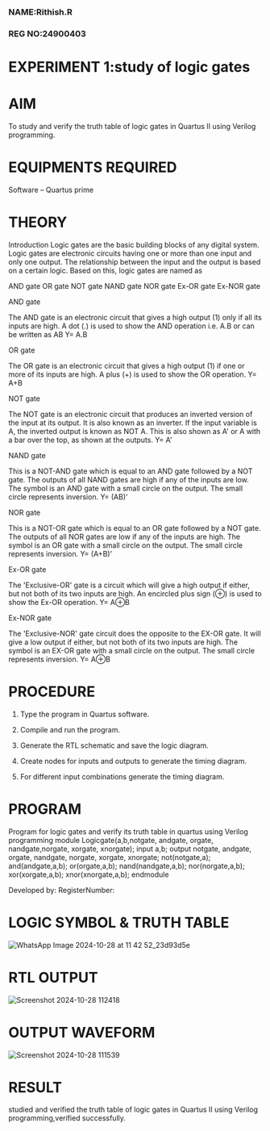 ### NAME:Rithish.R
### REG NO:24900403
# EXPERIMENT 1:study of logic gates

# AIM 

To study and verify the truth table of logic gates in Quartus II using Verilog programming.

# EQUIPMENTS REQUIRED

Software – Quartus prime 

# THEORY

Introduction Logic gates are the basic building blocks of any digital system. Logic gates are electronic circuits having one or more than one input and only one output. The relationship between the input and the output is based on a certain logic. Based on this, logic gates are named as

AND gate OR gate NOT gate NAND gate NOR gate Ex-OR gate Ex-NOR gate

AND gate

The AND gate is an electronic circuit that gives a high output (1) only if all its inputs are high. A dot (.) is used to show the AND operation i.e. A.B or can be written as AB
Y= A.B

OR gate

The OR gate is an electronic circuit that gives a high output (1) if one or more of its inputs are high. A plus (+) is used to show the OR operation.
Y= A+B

NOT gate

The NOT gate is an electronic circuit that produces an inverted version of the input at its output. It is also known as an inverter. If the input variable is A, the inverted output is known as NOT A. This is also shown as A' or A with a bar over the top, as shown at the outputs.
Y= A'

NAND gate

This is a NOT-AND gate which is equal to an AND gate followed by a NOT gate. The outputs of all NAND gates are high if any of the inputs are low. The symbol is an AND gate with a small circle on the output. The small circle represents inversion.
Y= (AB)’

NOR gate

This is a NOT-OR gate which is equal to an OR gate followed by a NOT gate. The outputs of all NOR gates are low if any of the inputs are high. The symbol is an OR gate with a small circle on the output. The small circle represents inversion.
Y= (A+B)’

Ex-OR gate

The 'Exclusive-OR' gate is a circuit which will give a high output if either, but not both of its two inputs are high. An encircled plus sign (⊕) is used to show the Ex-OR operation.
Y= A⊕B

Ex-NOR gate

The 'Exclusive-NOR' gate circuit does the opposite to the EX-OR gate. It will give a low output if either, but not both of its two inputs are high. The symbol is an EX-OR gate with a small circle on the output. The small circle represents inversion.
Y= A⊕B

# PROCEDURE

1.	Type the program in Quartus software.

2.	Compile and run the program.

3.	Generate the RTL schematic and save the logic diagram.

4.	Create nodes for inputs and outputs to generate the timing diagram.

5.	For different input combinations generate the timing diagram.


# PROGRAM

Program for logic gates and verify its truth table in quartus using Verilog programming
module Logicgate(a,b,notgate, andgate, orgate, nandgate,norgate, xorgate, xnorgate);
input a,b;
output notgate, andgate, orgate, nandgate, norgate, xorgate, xnorgate;
not(notgate,a);
and(andgate,a,b);
or(orgate,a,b);
nand(nandgate,a,b);
nor(norgate,a,b);
xor(xorgate,a,b);
xnor(xnorgate,a,b);
endmodule


 Developed by: RegisterNumber: 
 
# LOGIC SYMBOL & TRUTH TABLE
![WhatsApp Image 2024-10-28 at 11 42 52_23d93d5e](https://github.com/user-attachments/assets/c92cf0c4-9dc0-439e-b99d-d659da73e458)


# RTL OUTPUT
![Screenshot 2024-10-28 112418](https://github.com/user-attachments/assets/266b5098-f12e-4446-9f64-87abe06a1e9a)


# OUTPUT WAVEFORM
![Screenshot 2024-10-28 111539](https://github.com/user-attachments/assets/f6443f51-8354-4fb4-928f-d8ba3cb105b2)

# RESULT
studied and verified the truth table of logic gates in Quartus II using Verilog programming,verified successfully.

